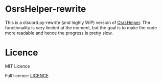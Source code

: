 # OsrsHelper-rewrite

This is a discord.py-rewrite (and highly WIP) version of [OsrsHelper](https://github.com/Visperi/OsrsHelper). The functionality 
is very limited at the moment, but the goal is to make the code more readable and hence the progress is pretty slow.

# Licence

MIT Licence

Full licence: [LICENCE](/LICENCE)
